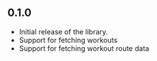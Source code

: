 ## 0.1.0
* Initial release of the library.
* Support for fetching workouts
* Support for fetching workout route data

